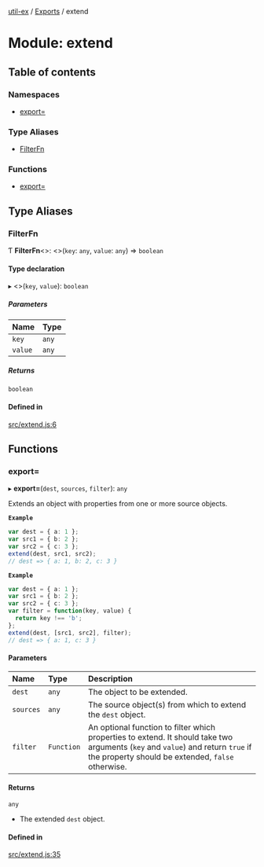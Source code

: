 [util-ex](../README.md) / [Exports](../modules.md) / extend

# Module: extend

## Table of contents

### Namespaces

- [export&#x3D;](extend.export_.md)

### Type Aliases

- [FilterFn](extend.md#filterfn)

### Functions

- [export&#x3D;](extend.md#export&#x3D;-1)

## Type Aliases

### FilterFn

Ƭ **FilterFn**<\>: <\>(`key`: `any`, `value`: `any`) => `boolean`

#### Type declaration

▸ <\>(`key`, `value`): `boolean`

##### Parameters

| Name | Type |
| :------ | :------ |
| `key` | `any` |
| `value` | `any` |

##### Returns

`boolean`

#### Defined in

[src/extend.js:6](https://github.com/snowyu/util-ex.js/blob/a11fd0d/src/extend.js#L6)

## Functions

### export&#x3D;

▸ **export=**(`dest`, `sources`, `filter`): `any`

Extends an object with properties from one or more source objects.

**`Example`**

```ts
var dest = { a: 1 };
var src1 = { b: 2 };
var src2 = { c: 3 };
extend(dest, src1, src2);
// dest => { a: 1, b: 2, c: 3 }
```

**`Example`**

```ts
var dest = { a: 1 };
var src1 = { b: 2 };
var src2 = { c: 3 };
var filter = function(key, value) {
  return key !== 'b';
};
extend(dest, [src1, src2], filter);
// dest => { a: 1, c: 3 }
```

#### Parameters

| Name | Type | Description |
| :------ | :------ | :------ |
| `dest` | `any` | The object to be extended. |
| `sources` | `any` | The source object(s) from which to extend the `dest` object. |
| `filter` | `Function` | An optional function to filter which properties to extend. It should take two arguments (`key` and `value`) and return `true` if the property should be extended, `false` otherwise. |

#### Returns

`any`

- The extended `dest` object.

#### Defined in

[src/extend.js:35](https://github.com/snowyu/util-ex.js/blob/a11fd0d/src/extend.js#L35)
